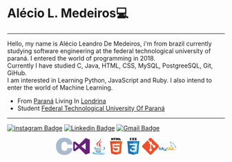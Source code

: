 # Alécio L. Medeiros💻
***
Hello, my name is Alécio Leandro De Medeiros, i'm from brazil currently studying software engineering at the federal technological university of paraná.
I entered the world of programming in 2018.    
Currently I have studied C, Java, HTML, CSS, MySQL, PostgreeSQL, Git, GiHub.   
 I am interested in Learning Python, JavaScript and Ruby. I also intend to enter the world of Machine Learning.

* From [Paraná](https://pt.wikipedia.org/wiki/Paran%C3%A1) Living In [Londrina ](https://pt.wikipedia.org/wiki/Londrina)
* Student [Federal Technological University Of Paraná](http://www.utfpr.edu.br/)
***
[![instagram Badge](https://img.shields.io/badge/-AlexDeSaran-6633cc?style=flat-square&labelColor=6633cc&logo=INSTAGRAM&logoColor=white&link=https://www.instagram.com/alexdesaran/)](https://www.instagram.com/alexdesaran/) [![Linkedin Badge](https://img.shields.io/badge/-Alécio%20Medeiros-6633cc?style=flat-square&logo=Linkedin&logoColor=white&link=http://www.linkedin.com/in/alex-leandro-medeiros-5b68741a3/)](http://www.linkedin.com/in/alex-leandro-medeiros-5b68741a3) [![Gmail Badge](https://img.shields.io/badge/-AlexLeandro-6633cc?style=flat-square&logo=Facebook&logoColor=white&link=https://www.facebook.com/alex.leandro.0007)](https://www.facebook.com/alex.leandro.0007)
 

 <p align = "center">
  <img src="https://raw.githubusercontent.com/devicons/devicon/master/icons/c/c-original.svg" alt="c" width="40" height="40"/><img 
                                                                                                                                   src="https://raw.githubusercontent.com/devicons/devicon/2809b567852a4648062a2d3e7c1c531367458c0b/icons/visualstudio/visualstudio-plain.svg" alt="vscode" width="40" height="40"/><img
                                                                                                                                   src="https://raw.githubusercontent.com/devicons/devicon/master/icons/java/java-original.svg" alt="java" width="40" height="40"/><img
  src="https://raw.githubusercontent.com/devicons/devicon/2809b567852a4648062a2d3e7c1c531367458c0b/icons/html5/html5-original-wordmark.svg" alt="html5" width="40" height="40"/><img
  src="https://raw.githubusercontent.com/devicons/devicon/2809b567852a4648062a2d3e7c1c531367458c0b/icons/css3/css3-original-wordmark.svg" alt="css3" width="40" height="40"/><img
  src="https://raw.githubusercontent.com/devicons/devicon/master/icons/git/git-original.svg" alt="git" width="40" height="40"/><img src="https://raw.githubusercontent.com/devicons/devicon/master/icons/mysql/mysql-original-wordmark.svg" alt="mysql" width="40" height="40"/>
 </p>

  


